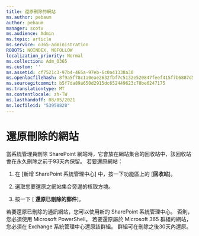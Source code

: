 ```yaml
---
title: 還原刪除的網站
ms.author: pebaum
author: pebaum
manager: scotv
ms.audience: Admin
ms.topic: article
ms.service: o365-administration
ROBOTS: NOINDEX, NOFOLLOW
localization_priority: Normal
ms.collection: Adm_O365
ms.custom: ''
ms.assetid: cf7521c3-97b4-465a-97eb-6c0a41338a30
ms.openlocfilehash: 8f9a5f78c1a0eae2632fbf7c5132e520847feef415f7b6887d5d7796af720304
ms.sourcegitcommit: b5f7da89a650d2915dc652449623c78be6247175
ms.translationtype: MT
ms.contentlocale: zh-TW
ms.lasthandoff: 08/05/2021
ms.locfileid: "53958828"
---
```

# <a name="restore-a-deleted-site"></a>還原刪除的網站

當系統管理員刪除 SharePoint 網站時，它會放在網站集合的回收站中，該回收站會在永久刪除之前于93天內保留。 若要還原網站：
  
1. 在 [新增 SharePoint 系統管理中心] 中，按一下功能區上的 [**回收站**]。 
    
2. 選取您要還原之網站集合旁邊的核取方塊。
    
3. 按一下 [ **還原已刪除的郵件**]。
    
若要還原已刪除的通訊網站，您可以使用新的 SharePoint 系統管理中心。 否則，您必須使用 Microsoft PowerShell。 若要還原屬於 Microsoft 365 群組的網站，您必須在 Exchange 系統管理中心還原該群組。 群組可在刪除之後30天內還原。
  

